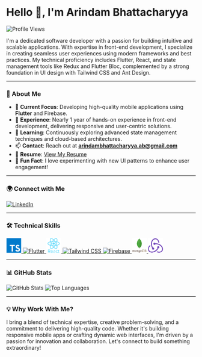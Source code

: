 <h1 align="left">Hello 👋, I'm Arindam Bhattacharyya</h1>

<p align="left">
  <img src="https://komarev.com/ghpvc/?username=ArindamBhatta&label=Profile%20Views&color=0e75b6&style=flat" alt="Profile Views" />
</p>

<p>
  I'm a dedicated software developer with a passion for building intuitive and scalable applications. With expertise in front-end development, I specialize in creating seamless user experiences using modern frameworks and best practices. My technical proficiency includes Flutter, React, and state management tools like Redux and Flutter Bloc, complemented by a strong foundation in UI design with Tailwind CSS and Ant Design.
</p>

---

### 🚀 About Me
- 🔭 **Current Focus**: Developing high-quality mobile applications using **Flutter** and Firebase.  
- 💼 **Experience**: Nearly 1 year of hands-on experience in front-end development, delivering responsive and user-centric solutions.  
- 🌱 **Learning**: Continuously exploring advanced state management techniques and cloud-based architectures.  
- 📫 **Contact**: Reach out at **arindambhattacharyya.ab@gmail.com**  
- 📄 **Resume**: [View My Resume](https://drive.google.com/file/d/17JFpjDaG8s3bxGQtITVJhbE0hf5WgoUU/view?usp=sharing)  
- 💬 **Fun Fact**: I love experimenting with new UI patterns to enhance user engagement!

---

### 🌍 Connect with Me
<p align="left">
  <a href="https://www.linkedin.com/in/-arindam-bhattacharyya/" target="_blank">
    <img src="https://img.shields.io/badge/LinkedIn-%230077B5.svg?style=for-the-badge&logo=linkedin&logoColor=white" alt="LinkedIn"/>
  </a>
</p>

---

### 🛠 Technical Skills
<p align="left">
  <a href="https://www.typescriptlang.org/" target="_blank">
    <img src="https://raw.githubusercontent.com/devicons/devicon/master/icons/typescript/typescript-original.svg" alt="TypeScript" width="40" height="40"/>
  </a>
  <a href="https://flutter.dev" target="_blank">
    <img src="https://www.vectorlogo.zone/logos/flutterio/flutterio-icon.svg" alt="Flutter" width="40" height="40"/>
  </a>
  <a href="https://reactjs.org/" target="_blank">
    <img src="https://raw.githubusercontent.com/devicons/devicon/master/icons/react/react-original-wordmark.svg" alt="React" width="40" height="40"/>
  </a>
  <a href="https://tailwindcss.com/" target="_blank">
    <img src="https://www.vectorlogo.zone/logos/tailwindcss/tailwindcss-icon.svg" alt="Tailwind CSS" width="40" height="40"/>
  </a>
  <a href="https://firebase.google.com/" target="_blank">
    <img src="https://www.vectorlogo.zone/logos/firebase/firebase-icon.svg" alt="Firebase" width="40" height="40"/>
  </a>
  <a href="https://www.mongodb.com/" target="_blank">
    <img src="https://raw.githubusercontent.com/devicons/devicon/master/icons/mongodb/mongodb-original-wordmark.svg" alt="MongoDB" width="40" height="40"/>
  </a>
  <a href="https://redux.js.org/" target="_blank">
    <img src="https://raw.githubusercontent.com/devicons/devicon/master/icons/redux/redux-original.svg" alt="Redux" width="40" height="40"/>
  </a>
</p>

---

### 📊 GitHub Stats
<p align="left">
  <img src="https://github-readme-stats.vercel.app/api?username=ArindamBhatta&show_icons=true&theme=radical" alt="GitHub Stats" />
  <img src="https://github-readme-stats.vercel.app/api/top-langs/?username=ArindamBhatta&layout=compact&theme=radical" alt="Top Languages" />
</p>

---

### 💡 Why Work With Me?
I bring a blend of technical expertise, creative problem-solving, and a commitment to delivering high-quality code. Whether it's building responsive mobile apps or crafting dynamic web interfaces, I'm driven by a passion for innovation and collaboration. Let's connect to build something extraordinary!
